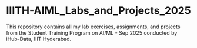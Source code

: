# IIITH-AIML_Labs_and_Projects_2025
This repository contains all my lab exercises, assignments, and projects from the Student Training Program on AI/ML - Sep 2025 conducted by iHub-Data, IIIT Hyderabad.
